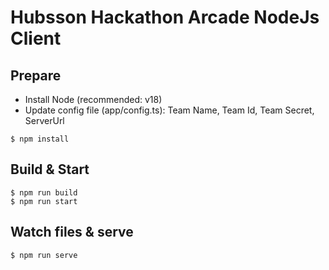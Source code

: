 # Hubsson Hackathon Arcade NodeJs Client

## Prepare
- Install Node (recommended: v18)
- Update config file (app/config.ts): Team Name, Team Id, Team Secret, ServerUrl
```
$ npm install
```
## Build & Start
```
$ npm run build
$ npm run start
```
## Watch files & serve
```
$ npm run serve
```
